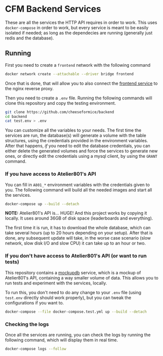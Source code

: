 # CFM Backend Services
These are all the services the HTTP API requires in order to work.
This uses `docker-compose` in order to work, but every service is meant to be easily isolated if needed; as long as the dependecies are running (generally just redis and the database).

## Running
First you need to create a `frontend` network with the following command
```bash
docker network create --attachable --driver bridge frontend
```
Once that is done, that will allow you to also connect the [frontend service](https://github.com/cheeseformice/cheese.formice.com) to the nginx reverse proxy.

Then you need to create a `.env` file.
Running the following commands will clone this repository and copy the testing environment.
```bash
git clone https://github.com/cheeseformice/backend
cd backend
cat test.env > .env
```

You can customize all the variables to your needs.
The first time the services are run, the database(s) will generate a volume with the table structures, using the credentials provided in the environment variables.
After that happens, *if* you need to edit the database credentials, you can either delete the generated volumes and force the services to generate new ones, or directly edit the credentials using a mysql client, by using the `GRANT` command.

### If you have access to Atelier801's API
You can fill in `A801_*` environment variables with the credentials given to you. The following command will build all the needed images and start all the services.
```bash
docker-compose up --build --detach
```

**NOTE:** Atelier801's API is... HUGE! And this project works by copying it locally. It uses around 36GB of disk space (leaderboards and everything).

The first time it is run, it has to download the whole database, which can take several hours (up to 20 hours depending on your setup).
After that is done, any subsequent update will take, in the worse case scenario (slow network, slow disk I/O and slow CPU) it can take up to an hour or two.

### If you don't have access to Atelier801's API (or want to run tests)
This repository contains a [mockupdb](./mockupdb) service, which is a mockup of Atelier801's API, containing a way smaller volume of data. This allows you to run tests and experiment with the services, locally.

To run this, you don't need to do any change to your `.env` file (using `test.env` directly should work properly), but you can tweak the configurations if you want to.
```bash
docker-compose --file docker-compose.test.yml up --build --detach
```

### Checking the logs
Once all the services are running, you can check the logs by running the following command, which will display them in real time.
```bash
docker-compose logs --follow
```
